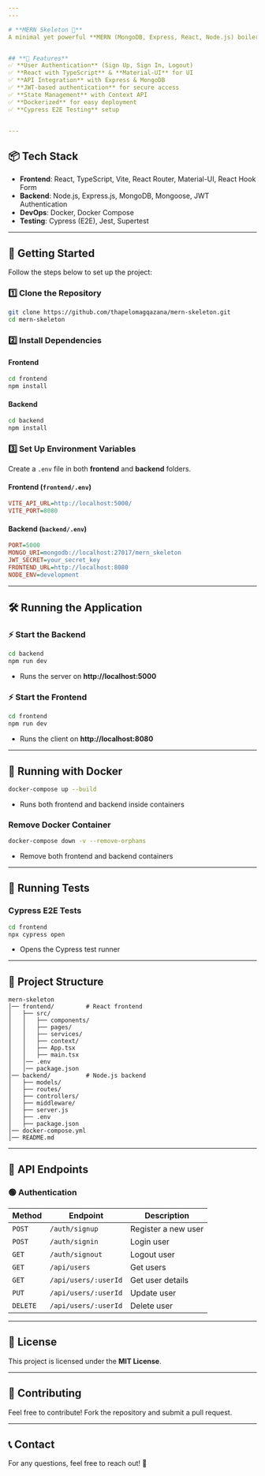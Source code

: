 ```yaml
---
---

# **MERN Skeleton 🚀**
A minimal yet powerful **MERN (MongoDB, Express, React, Node.js) boilerplate** to kickstart full-stack web applications. This template provides a **structured setup** with authentication, API integration, state management, and best practices for **scalability and maintainability**.


## **📌 Features**
✅ **User Authentication** (Sign Up, Sign In, Logout)  
✅ **React with TypeScript** & **Material-UI** for UI  
✅ **API Integration** with Express & MongoDB  
✅ **JWT-based authentication** for secure access  
✅ **State Management** with Context API  
✅ **Dockerized** for easy deployment  
✅ **Cypress E2E Testing** setup  


---
```



## **📦 Tech Stack**
- **Frontend**: React, TypeScript, Vite, React Router, Material-UI, React Hook Form  
- **Backend**: Node.js, Express.js, MongoDB, Mongoose, JWT Authentication  
- **DevOps**: Docker, Docker Compose  
- **Testing**: Cypress (E2E), Jest, Supertest  


---


## **🚀 Getting Started**
Follow the steps below to set up the project:


### **1️⃣ Clone the Repository**
```bash
git clone https://github.com/thapelomagqazana/mern-skeleton.git
cd mern-skeleton


```


### **2️⃣ Install Dependencies**
#### **Frontend**
```bash
cd frontend
npm install
```
#### **Backend**
```bash
cd backend
npm install
```


### **3️⃣ Set Up Environment Variables**
Create a `.env` file in both **frontend** and **backend** folders.  


#### **Frontend (`frontend/.env`)**
```ini
VITE_API_URL=http://localhost:5000/
VITE_PORT=8080
```


#### **Backend (`backend/.env`)**
```ini
PORT=5000
MONGO_URI=mongodb://localhost:27017/mern_skeleton
JWT_SECRET=your_secret_key
FRONTEND_URL=http://localhost:8080
NODE_ENV=development
```


---


## **🛠 Running the Application**


### **⚡ Start the Backend**
```bash
cd backend
npm run dev
```
- Runs the server on **http://localhost:5000**  


### **⚡ Start the Frontend**
```bash
cd frontend
npm run dev
```
- Runs the client on **http://localhost:8080**  


---


## **🐳 Running with Docker**
```bash
docker-compose up --build
```
- Runs both frontend and backend inside containers

### **Remove Docker Container**
```bash
docker-compose down -v --remove-orphans
```
- Remove both frontend and backend containers  


---


## **🧪 Running Tests**
### **Cypress E2E Tests**
```bash
cd frontend
npx cypress open
```
- Opens the Cypress test runner  


---


## **📂 Project Structure**
```
mern-skeleton
│── frontend/         # React frontend
│   ├── src/
│   │   ├── components/
│   │   ├── pages/
│   │   ├── services/
│   │   ├── context/
│   │   ├── App.tsx
│   │   ├── main.tsx
│   │── .env
│   │── package.json
│── backend/          # Node.js backend
│   ├── models/
│   ├── routes/
│   ├── controllers/
│   ├── middleware/
│   ├── server.js
│   ├── .env
│   ├── package.json
│── docker-compose.yml
│── README.md
```


---


## **📜 API Endpoints**
### **🟢 Authentication**
| Method | Endpoint | Description |
|--------|---------|-------------|
| `POST` | `/auth/signup` | Register a new user |
| `POST` | `/auth/signin` | Login user |
| `GET` | `/auth/signout` | Logout user |
| `GET` | `/api/users` | Get users |
| `GET` | `/api/users/:userId` | Get user details |
| `PUT` | `/api/users/:userId` | Update user |
| `DELETE` | `/api/users/:userId` | Delete user |


---


## **📜 License**
This project is licensed under the **MIT License**.  


---


## **🌟 Contributing**
Feel free to contribute! Fork the repository and submit a pull request.  


---


## **📞 Contact**
For any questions, feel free to reach out! 🚀

